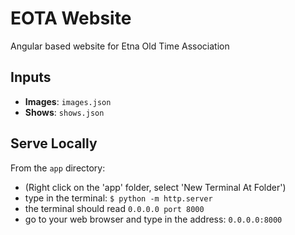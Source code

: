 # EOTA Website
 
Angular based website for Etna Old Time Association

## Inputs

- **Images**: `images.json`
- **Shows**: `shows.json`

## Serve Locally

From the `app` directory:

- (Right click on the 'app' folder, select 'New Terminal At Folder')
- type in the terminal: `$ python -m http.server`
- the terminal should read `0.0.0.0 port 8000`
- go to your web browser and type in the address: `0.0.0.0:8000`

